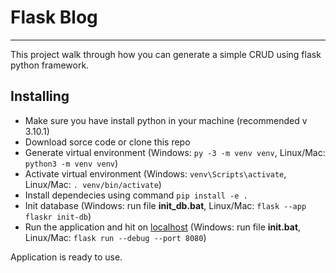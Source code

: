 # Flask Blog
---
This project walk through how you can generate a simple CRUD using flask python framework.

## Installing
- Make sure you have install python in your machine (recommended v 3.10.1)
- Download sorce code or clone this repo
- Generate virtual environment (Windows: `py -3 -m venv venv`, Linux/Mac: `python3 -m venv venv`) 
- Activate virtual environment (Windows: `venv\Scripts\activate`, Linux/Mac: `. venv/bin/activate`)
- Install dependecies using command `pip install -e .`
- Init database (Windows: run file **__init_db__.bat**, Linux/Mac: `flask --app flaskr init-db`)
- Run the application and hit on [localhost](http://localhost:8080) (Windows: run file **__init__.bat**, Linux/Mac: `flask run --debug --port 8080`)

Application is ready to use.
